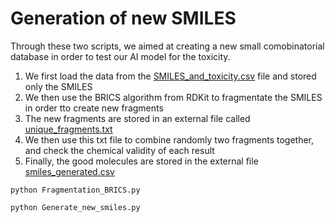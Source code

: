 # Generation of new SMILES

Through these two scripts, we aimed at creating a new small comobinatorial database in  order to test our AI model for the toxicity.  

1. We first load the data from the [SMILES_and_toxicity.csv](../SMILES_and_toxicity.csv) file and stored only the SMILES
2. We then use the BRICS algorithm from RDKit to fragmentate the SMILES in order tto create new fragments
3. The new fragments are stored in an external file called [unique_fragments.txt](unique_fragments.txt)
4. We then use this txt file to combine randomly two fragments together, and check the  chemical validity of each result
5. Finally, the good molecules are stored in the external file [smiles_generated.csv](smiles_generated.csv)

```
python Fragmentation_BRICS.py
```
```
python Generate_new_smiles.py
```

